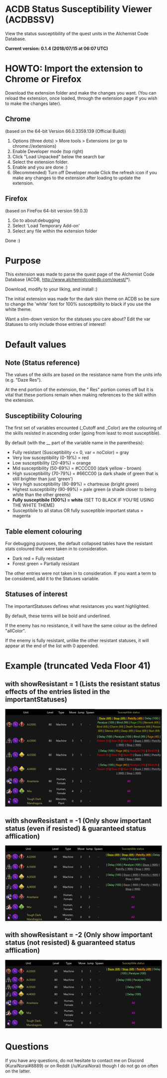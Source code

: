 # ACDB Status Susceptibility Viewer (ACDBSSV)
View the status susceptibility of the quest units in the Alchemist Code Database.

**Current version: 0.1.4 (2018/07/15 at 06:07 UTC)**

# HOWTO: Import the extension to Chrome or Firefox
Download the extension folder and make the changes you want. (You can reload the extension, once loaded, through the extension page if you wish to make the changes later).
  
## Chrome 
(based on the 64-bit Version 66.0.3359.139 (Official Build))

1. Options (three dots) > More tools > Extensions (or go to chrome://extensions)
2. Enable Developer mode (top right)
3. Click "Load Unpacked" below the search bar
4. Select the extension folder.
5. Enable and you are done :)
6. (Recommended) Turn off Developer mode
Click the refresh icon if you make any changes to the extension after loading to update the extension.

## Firefox
(based on FireFox 64-bit version 59.0.3)

1. Go to about:debugging
2. Select 'Load Temporary Add-on'
3. Select any file within the extension folder 

Done :)


# Purpose
This extension was made to parse the quest page of the Alchemist Code Database (ACDB, http://www.alchemistcodedb.com/quest/*).

Download, modify to your liking, and install :)

The initial extension was made for the dark skin theme on ACDB so be sure to change the 'white' font for 100% susceptbility to black if you use the white theme.

Want a slim-down version for the statuses you care about? Edit the var Statuses to only include those entries of interest!

# Default values
## Note (Status reference)
The values of the skills are based on the resistance name from the units info (e.g. "Daze Res").

At the end portion of the extension, the " Res" portion comes off but it is vital that these portions remain when making references to the skill within the extension.

## Susceptibility Colouring
The first set of variables encounted (_Cutoff and _Color) are the colouring of the skills resisted in ascending order (going from least to most susceptible).

By default (with the __ part of the variable name in the parenthesis):
- Fully resistant (Susceptibility <= 0, var = noColor) = gray
- Very low susceptibility (0-19%) = red
- Low susceptibility (20-49%) = orange
- Mid susceptibility (50-69%) = #CCCC00 (dark yellow - brown)
- High susceptibility (70-79%) = #66CC00 (a dark shade of green that is still brighter than just 'green')
- Very high susceptibility (80-89%) = chartreuse (bright green)
- Highest susceptibility (90-99%) = pale green (a shade closer to being white than the other greens)
- **Fully susceptibile (100%) = white** (SET TO BLACK IF YOU'RE USING THE WHITE THEME)
- Susceptibile to all status OR fully susceptible important status = magenta

## Table element colouring
For debugging purposes, the default collapsed tables have the resistant stats coloured that were taken in to consideration.
- Dark red = Fully resistant
- Forest green = Partially resistant

The other entries were not taken in to consideration. If you want a term to be considered, add it to the Statuses variable.

## Statuses of interest
The importantStatuses defines what resistances you want highlighted.

By default, these terms will be bold and underlined.

If the enemy has no resistance, it will have the same colour as the defined "allColor".

If the enemy is fully resistant, unlike the other resistant statuses, it will appear at the end of the list with 0 appended.

# Example (truncated Veda Floor 41)
## with showResistant = 1 (Lists the resistant status effects of the entries listed in the importantStatuses) 
![Example image +1 ](Example_Veda41_v0.1.4_showResis+1.png)

## with showResistant = -1 (Only show important status (even if resisted) & guaranteed status afflication) 
![Example image -1 ](Example_Veda41_v0.1.4_showResis-1.png)

## with showResistant = -2 (Only show important status (not resisted) & guaranteed status afflication) 
![Example image -2 ](Example_Veda41_v0.1.4_showResis-2.png)

# Questions
If you have any questions, do not hesitate to contact me on Discord (KuraiNorai#8889) or on Reddit (/u/KuraiNorai) though I do not go on often on the latter.
